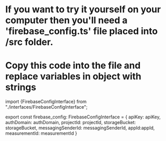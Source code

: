 # If you want to try it yourself on your computer then you'll need a 'firebase_config.ts' file placed into /src folder.
# Copy this code into the file and replace variables in object with strings

import {FirebaseConfigInterface} from "./interfaces/FirebaseConfigInterface";

export const firebase_config: FirebaseConfigInterface = {
    apiKey: apiKey,
    authDomain: authDomain,
    projectId: projectId,
    storageBucket: storageBucket,
    messagingSenderId: messagingSenderId,
    appId:appId,
    measurementId: measurementId
}
